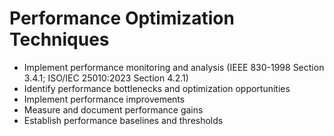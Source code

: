 # Performance Optimization Techniques

- Implement performance monitoring and analysis (IEEE 830-1998 Section 3.4.1; ISO/IEC 25010:2023 Section 4.2.1)
- Identify performance bottlenecks and optimization opportunities
- Implement performance improvements
- Measure and document performance gains
- Establish performance baselines and thresholds